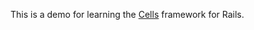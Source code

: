 This is a demo for learning the [Cells][1] framework for Rails.

[1]: http://cells.rubyforge.org/ "Cells"

